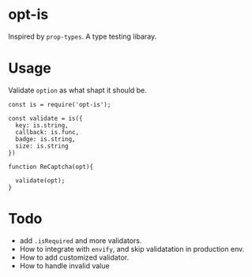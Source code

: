 # opt-is

Inspired by `prop-types`. A type testing libaray.

# Usage

Validate `option` as what shapt it should be.

```
const is = require('opt-is');

const validate = is({
  key: is.string,
  callback: is.func,
  badge: is.string,
  size: is.string
})

function ReCaptcha(opt){

  validate(opt);
}

```

# Todo

- add `.isRequired` and more validators.
- How to integrate with `envify`, and skip validatation in production env.
- How to add customized validator.
- How to handle invalid value